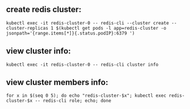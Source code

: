 ## create redis cluster: 
```
kubectl exec -it redis-cluster-0 -- redis-cli --cluster create --cluster-replicas 1 $(kubectl get pods -l app=redis-cluster -o jsonpath='{range.items[*]}{.status.podIP}:6379 ')
```
## view cluster info:
```
kubectl exec -it redis-cluster-0 -- redis-cli cluster info
```

## view cluster members info:
```
for x in $(seq 0 5); do echo "redis-cluster-$x"; kubectl exec redis-cluster-$x -- redis-cli role; echo; done
```